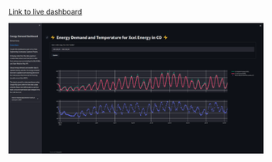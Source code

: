 [Link to live dashboard](https://share.streamlit.io/mharty3/energy_data_exploration/04_dashboard/app.py)


![](../img/dashboard.PNG)